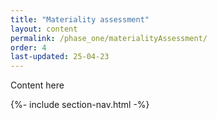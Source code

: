 ```yaml
---
title: "Materiality assessment"
layout: content
permalink: /phase_one/materialityAssessment/
order: 4
last-updated: 25-04-23
---
```


Content here

{%- include section-nav.html -%}
